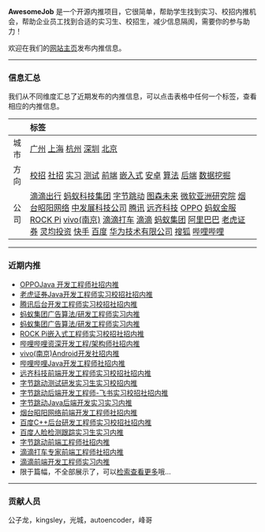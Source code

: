 
 
**AwesomeJob** 是一个开源内推项目，它很简单，帮助学生找到实习、校招内推机会，帮助企业员工找到合适的实习生、校招生，减少信息隔阂，需要你的参与助力！

欢迎在我们的[网站主页](https://awesomejob.gitee.io/)发布内推信息。


--- 
### 信息汇总

我们从不同维度汇总了近期发布的内推信息，可以点击表格中任何一个标签，查看相应的内推信息。

||标签|
|:---:|:---|
|城市|[广州](https://awesomejob.gitee.io/tags/广州)	[上海](https://awesomejob.gitee.io/tags/上海)	[杭州](https://awesomejob.gitee.io/tags/杭州)	[深圳](https://awesomejob.gitee.io/tags/深圳)	[北京](https://awesomejob.gitee.io/tags/北京)|
|方向|[校招](https://awesomejob.gitee.io/series/校招)	[社招](https://awesomejob.gitee.io/series/社招)	[实习](https://awesomejob.gitee.io/series/实习)	[测试](https://awesomejob.gitee.io/categories/测试)	[前端](https://awesomejob.gitee.io/categories/前端)	[嵌入式](https://awesomejob.gitee.io/categories/嵌入式)	[安卓](https://awesomejob.gitee.io/categories/安卓)	[算法](https://awesomejob.gitee.io/categories/算法)	[后端](https://awesomejob.gitee.io/categories/后端)	[数据挖掘](https://awesomejob.gitee.io/categories/数据挖掘)|
|公司|[滴滴出行](https://awesomejob.gitee.io/tags/滴滴出行)	[蚂蚁科技集团](https://awesomejob.gitee.io/tags/蚂蚁科技集团)	[字节跳动](https://awesomejob.gitee.io/tags/字节跳动)	[图森未来](https://awesomejob.gitee.io/tags/图森未来)	[微软亚洲研究院](https://awesomejob.gitee.io/tags/微软亚洲研究院)	[烟台昭阳网络](https://awesomejob.gitee.io/tags/烟台昭阳网络)	[中发展科技公司](https://awesomejob.gitee.io/tags/中发展科技公司)	[腾讯](https://awesomejob.gitee.io/tags/腾讯)	[远齐科技](https://awesomejob.gitee.io/tags/远齐科技)	[OPPO](https://awesomejob.gitee.io/tags/oppo)	[蚂蚁金服](https://awesomejob.gitee.io/tags/蚂蚁金服)	[ROCK Pi](https://awesomejob.gitee.io/tags/rock-pi)	[vivo(南京)](https://awesomejob.gitee.io/tags/vivo(南京))	[滴滴打车](https://awesomejob.gitee.io/tags/滴滴打车)	[滴滴](https://awesomejob.gitee.io/tags/滴滴)	[蚂蚁集团](https://awesomejob.gitee.io/tags/蚂蚁集团)	[阿里巴巴](https://awesomejob.gitee.io/tags/阿里巴巴)	[老虎证券](https://awesomejob.gitee.io/tags/老虎证券)	[灵均投资](https://awesomejob.gitee.io/tags/灵均投资)	[快手](https://awesomejob.gitee.io/tags/快手)	[百度](https://awesomejob.gitee.io/tags/百度)	[华为技术有限公司](https://awesomejob.gitee.io/tags/华为技术有限公司)	[搜狐](https://awesomejob.gitee.io/tags/搜狐)	[哔哩哔哩](https://awesomejob.gitee.io/tags/哔哩哔哩)|
--- 

### 近期内推 
- [OPPOJava 开发工程师社招内推](https://awesomejob.gitee.io/posts/jobs/job_38)
- [老虎证券Java开发工程师实习校招社招内推](https://awesomejob.gitee.io/posts/jobs/job_37)
- [腾讯后台开发工程师实习校招社招内推](https://awesomejob.gitee.io/posts/jobs/job_36)
- [蚂蚁集团广告算法/研发工程师实习内推](https://awesomejob.gitee.io/posts/jobs/job_35)
- [蚂蚁集团广告算法/研发工程师实习内推](https://awesomejob.gitee.io/posts/jobs/job_34)
- [ROCK Pi嵌入式工程师实习校招社招内推](https://awesomejob.gitee.io/posts/jobs/job_33)
- [哔哩哔哩资深开发工程/架构师社招内推](https://awesomejob.gitee.io/posts/jobs/job_32)
- [vivo(南京)Android开发社招内推](https://awesomejob.gitee.io/posts/jobs/job_31)
- [哔哩哔哩Java开发工程师社招内推](https://awesomejob.gitee.io/posts/jobs/job_30)
- [远齐科技前端开发工程师实习校招社招内推](https://awesomejob.gitee.io/posts/jobs/job_29)
- [字节跳动测试研发实习生实习校招内推](https://awesomejob.gitee.io/posts/jobs/job_28)
- [字节跳动后端开发工程师-飞书实习校招社招内推](https://awesomejob.gitee.io/posts/jobs/job_27)
- [字节跳动Java后端开发实习实习内推](https://awesomejob.gitee.io/posts/jobs/job_26)
- [烟台昭阳网络前端开发工程师社招内推](https://awesomejob.gitee.io/posts/jobs/job_25)
- [百度C++后台研发工程师实习校招社招内推](https://awesomejob.gitee.io/posts/jobs/job_24)
- [百度人脸检测跟踪实习生实习内推](https://awesomejob.gitee.io/posts/jobs/job_23)
- [字节跳动前端工程师社招内推](https://awesomejob.gitee.io/posts/jobs/job_22)
- [滴滴打车专家前端工程师社招内推](https://awesomejob.gitee.io/posts/jobs/job_21)
- [滴滴前端开发工程师实习内推](https://awesomejob.gitee.io/posts/jobs/job_20)
- 限于篇幅，不全部展示了，可以[检索查看更多](https://awesomejob.gitee.io/)哦...
--- 
### 贡献人员
公子龙，kingsley，光城，autoencoder，峰哥